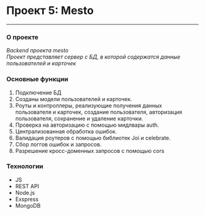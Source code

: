 # Проект 5: Mesto
--------------------------

### О проекте  
_Backend проекта mesto_   
_Проект представляет сервер с БД, в которой содержатся данные пользователей и карточек_

### Основные функции  
1. Подключение БД 
2. Созданы модели пользователей и карточек.
3. Роуты и контроллеры, реализующие получения данных пользователя и карточек, создание пользователя, авторизация пользователя, сохранение и удаление карточки.
4. Проверка на авторизацию с помощью мидлвары auth.
5. Централизованная обработка ошибок.
6. Валидация роутеров с помощью библиотек Joi и celebrate. 
7. Сбор логгов ошибок и запросов.
8. Разрешение кросс-доменных запросов с помощью cors 


### Технологии 

* JS
* REST API  
* Node.js
* Exspress  
* MongoDB   
